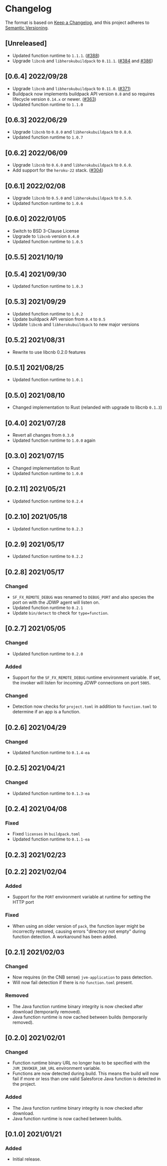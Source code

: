 # Changelog
The format is based on [Keep a Changelog](https://keepachangelog.com/en/1.0.0/),
and this project adheres to [Semantic Versioning](https://semver.org/spec/v2.0.0.html).

## [Unreleased]

* Updated function runtime to `1.1.1`. ([#388](https://github.com/heroku/buildpacks-jvm/pull/388))
* Upgrade `libcnb` and `libherokubuildpack` to `0.11.1`. ([#384](https://github.com/heroku/buildpacks-jvm/pull/384) and [#386](https://github.com/heroku/buildpacks-jvm/pull/386))

## [0.6.4] 2022/09/28

* Upgrade `libcnb` and `libherokubuildpack` to `0.11.0`. ([#371](https://github.com/heroku/buildpacks-jvm/pull/371))
* Buildpack now implements buildpack API version `0.8` and so requires lifecycle version `0.14.x` or newer. ([#363](https://github.com/heroku/buildpacks-jvm/pull/363))
* Updated function runtime to `1.1.0`

## [0.6.3] 2022/06/29

* Upgrade `libcnb` to `0.8.0` and `libherokubuildpack` to `0.8.0`.
* Updated function runtime to `1.0.7`

## [0.6.2] 2022/06/09

* Upgrade `libcnb` to `0.6.0` and `libherokubuildpack` to `0.6.0`.
* Add support for the `heroku-22` stack. ([#304](https://github.com/heroku/buildpacks-jvm/pull/304))

## [0.6.1] 2022/02/08
* Upgrade `libcnb` to `0.5.0` and `libherokubuildpack` to `0.5.0`.
* Updated function runtime to `1.0.6`

## [0.6.0] 2022/01/05
* Switch to BSD 3-Clause License
* Upgrade to `libcnb` version `0.4.0`
* Updated function runtime to `1.0.5`

## [0.5.5] 2021/10/19

## [0.5.4] 2021/09/30
* Updated function runtime to `1.0.3`

## [0.5.3] 2021/09/29
* Updated function runtime to `1.0.2`
* Update buildpack API version from `0.4` to `0.5`
* Update `libcnb` and `libherokubuildpack` to new major versions

## [0.5.2] 2021/08/31
* Rewrite to use libcnb 0.2.0 features

## [0.5.1] 2021/08/25
* Updated function runtime to `1.0.1`

## [0.5.0] 2021/08/10
* Changed implementation to Rust (relanded with upgrade to libcnb `0.1.3`)

## [0.4.0] 2021/07/28
* Revert all changes from `0.3.0`
* Updated function runtime to `1.0.0` again

## [0.3.0] 2021/07/15
* Changed implementation to Rust
* Updated function runtime to `1.0.0`

## [0.2.11] 2021/05/21
* Updated function runtime to `0.2.4`

## [0.2.10] 2021/05/18
* Updated function runtime to `0.2.3`

## [0.2.9] 2021/05/17
* Updated function runtime to `0.2.2`

## [0.2.8] 2021/05/17
### Changed
* `SF_FX_REMOTE_DEBUG` was renamed to `DEBUG_PORT` and also species the port on with the JDWP agent will listen on.
* Updated function runtime to `0.2.1`
* Update `bin/detect` to check for `type=function`.

## [0.2.7] 2021/05/05
### Changed
* Updated function runtime to `0.2.0`

### Added
* Support for the `SF_FX_REMOTE_DEBUG` runtime environment variable. If set, the invoker will listen for incoming JDWP
  connections on port `5005`.

### Changed
* Detection now checks for `project.toml` in addition to `function.toml` to determine if an app is a function.

## [0.2.6] 2021/04/29
### Changed
* Updated function runtime to `0.1.4-ea`

## [0.2.5] 2021/04/21
### Changed
* Updated function runtime to `0.1.3-ea`

## [0.2.4] 2021/04/08
### Fixed
* Fixed `licenses` in `buildpack.toml`
* Updated function runtime to `0.1.1-ea`

## [0.2.3] 2021/02/23

## [0.2.2] 2021/02/04
### Added
* Support for the `PORT` environment variable at runtime for setting the HTTP port

### Fixed
* When using an older version of `pack`, the function layer might be incorrectly restored, causing errors
  "directory not empty" during function detection. A workaround has been added.

## [0.2.1] 2021/02/03
### Changed
* Now requires (in the CNB sense) `jvm-application` to pass detection.
* Will now fail detection if there is no `function.toml` present.

### Removed
* The Java function runtime binary integrity is now checked after download (temporarily removed).
* Java function runtime is now cached between builds (temporarily removed).

## [0.2.0] 2021/02/01
### Changed
* Function runtime binary URL no longer has to be specified with the `JVM_INVOKER_JAR_URL` environment variable.
* Functions are now detected during build. This means the build will now fail if more or less than one valid
  Salesforce Java function is detected in the project.

### Added
* The Java function runtime binary integrity is now checked after download.
* Java function runtime is now cached between builds.

## [0.1.0] 2021/01/21
### Added
* Initial release.
